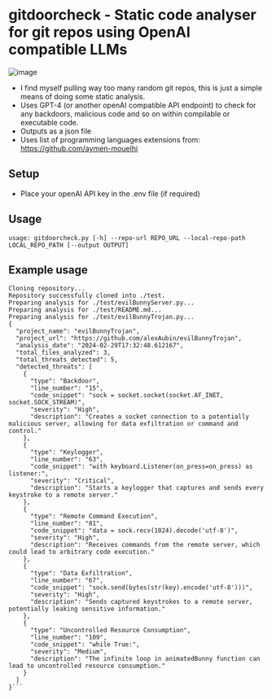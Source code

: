 # gitdoorcheck - Static code analyser for git repos using OpenAI compatible LLMs
![image](https://github.com/referefref/gitdoorcheck/assets/56499429/35b0ae13-1b56-4562-bffd-fea852809d54)

* I find myself pulling way too many random git repos, this is just a simple means of doing some static analysis.
* Uses GPT-4 (or another openAI compatible API endpoint) to check for any backdoors, malicious code and so on within compilable or executable code.
* Outputs as a json file
* Uses list of programming languages extensions from: https://github.com/aymen-mouelhi

## Setup
* Place your openAI API key in the .env file (if required)

## Usage
```usage: gitdoorcheck.py [-h] --repo-url REPO_URL --local-repo-path LOCAL_REPO_PATH [--output OUTPUT]```

## Example usage
```python3 gitdoorcheck.py --repo-url="https://github.com/alexAubin/evilBunnyTrojan" --local-repo-path ./test
Cloning repository...
Repository successfully cloned into ./test.
Preparing analysis for ./test/evilBunnyServer.py...
Preparing analysis for ./test/README.md...
Preparing analysis for ./test/evilBunnyTrojan.py...
{
  "project_name": "evilBunnyTrojan",
  "project_url": "https://github.com/alexAubin/evilBunnyTrojan",
  "analysis_date": "2024-02-29T17:32:48.612167",
  "total_files_analyzed": 3,
  "total_threats_detected": 5,
  "detected_threats": [
    {
      "type": "Backdoor",
      "line_number": "15",
      "code_snippet": "sock = socket.socket(socket.AF_INET, socket.SOCK_STREAM)",
      "severity": "High",
      "description": "Creates a socket connection to a potentially malicious server, allowing for data exfiltration or command and control."
    },
    {
      "type": "Keylogger",
      "line_number": "63",
      "code_snippet": "with keyboard.Listener(on_press=on_press) as listener:",
      "severity": "Critical",
      "description": "Starts a keylogger that captures and sends every keystroke to a remote server."
    },
    {
      "type": "Remote Command Execution",
      "line_number": "81",
      "code_snippet": "data = sock.recv(1024).decode('utf-8')",
      "severity": "High",
      "description": "Receives commands from the remote server, which could lead to arbitrary code execution."
    },
    {
      "type": "Data Exfiltration",
      "line_number": "67",
      "code_snippet": "sock.send(bytes(str(key).encode('utf-8')))",
      "severity": "High",
      "description": "Sends captured keystrokes to a remote server, potentially leaking sensitive information."
    },
    {
      "type": "Uncontrolled Resource Consumption",
      "line_number": "109",
      "code_snippet": "while True:",
      "severity": "Medium",
      "description": "The infinite loop in animatedBunny function can lead to uncontrolled resource consumption."
    }
  ]
}```
